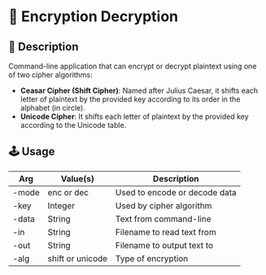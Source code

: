# 🔑 Encryption Decryption

## 📝 Description

Command-line application that can encrypt or decrypt plaintext using one of two cipher algorithms:

- **Ceasar Cipher (Shift Cipher)**: Named after Julius Caesar, it shifts each letter of plaintext by the provided key according to its order in the alphabet (in circle).
- **Unicode Cipher**: It shifts each letter of plaintext by the provided key according to the Unicode table.

## 🕹️ Usage

| Arg   | Value(s)         | Description                   |
| ----- | ---------------- | ----------------------------- |
| -mode | enc or dec       | Used to encode or decode data |
| -key  | Integer          | Used by cipher algorithm      |
| -data | String           | Text from command-line        |
| -in   | String           | Filename to read text from    |
| -out  | String           | Filename to output text to    |
| -alg  | shift or unicode | Type of encryption            |

